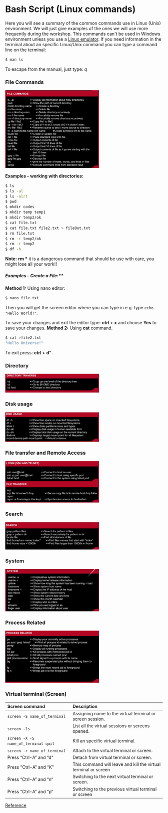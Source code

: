 # Bash Script (Linux commands)

Here you will see a summary of the common commands use in Linux (Unix) environment. We will just give examples of the ones we will use more frequently during the workshop. This commands can't be used in Windows environment unless you use a [Linux emulator](https://www.google.co.uk/url?sa=t&rct=j&q=&esrc=s&source=web&cd=2&cad=rja&uact=8&ved=0ahUKEwi5tb-ijtPPAhWD7hoKHdyTA-IQFggmMAE&url=https%3A%2F%2Fwww.cygwin.com%2F&usg=AFQjCNHet6tpyafCXeYZCDWdFVdg2_A4IQ&sig2=jK-xBiPuohBaZkfcHhnHUw).
If you need information in the terminal about an specific Linux/Unix command you can type a command line on the terminal:
```Bash
$ man ls
```
To escape from the manual, just type: *q*

### File Commands

<img src="File_commands.png" alt="File commands" style="width: 300px;"/>

**Examples - working with directories:**
``` bash
$ ls
$ ls -al
$ ls -alrt
$ pwd
$ mkdir codes
$ mkdir temp temp1
$ mkdir temp2/ok
$ cat file.txt
$ cat file.txt file2.txt > fileOut.txt
$ rm file.txt
$ rm -r temp2/ok
$ rm -r temp2
$ df -h
```

**Note:** **rm \*** it is a dangerous command that should be use with care, you might lose all your work!!

##### Examples - Create a File:**
**Method 1:** Using nano editor:
``` bash
$ nano file.txt
```
Then you will get the screen editor where you can type in e.g. type ```echo "Hello World!"```.

To save your changes and exit the editor type:
**ctrl + x** and choose **Yes** to save your changes.
**Method 2:** Using **cat** command.
```bash
$ cat >file2.txt
"Hello Universe!"
```
To exit press: **ctrl + d"**.
### Directory

<img src="Directory_access.png" alt="Directory Access" style="width: 300px;"/>

### Disk usage

<img src="Disk_usage.png" alt="Disk_usage" style="width: 300px;"/>

### File transfer and Remote Access
<img src="Remote_access.png
" alt="Remote_access" style="width: 300px;"/>

### Search
<img src="Search.png" alt="Search" style="width: 300px;"/>

### System
<img src="System.png" alt="System" style="width: 300px;"/>

### Process Related
<img src="Process_related.png" alt="Process_related" style="width: 300px;"/>

### Virtual terminal (Screen)

|Screen command| Description|
|:-------------|:-----------|
| ```screen -S name_of_terminal```    | Assigning name to the virtual terminal or screen session.|
|```screen -ls``` | List all the virtual sessions or screens opened. |
|```screen -X -S name_of_terminal quit```| Kill an specific virtual terminal.|
|```screen -r name_of_terminal```| Attach to the virtual terminal or screen.|
| Press “Ctrl-A” and “d“ | Detach from virtual terminal  or screen.|
| Press "Ctrl-A” and “K” | This command will leave and kill the virtual terminal or screen |
| Press “Ctrl-A” and “n“ | Switching to the next virtual terminal or screen.|
|Press “Ctrl-A” and “p“ | Switching to the previous virtual terminal or screen|


[Reference](https://drive.google.com/drive/u/0/folders/0B_LZEs2baSXxb0FwcXRLeGRrV2c)
